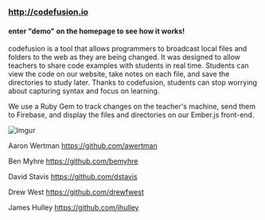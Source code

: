 ### http://codefusion.io 
#### enter "demo" on the homepage to see how it works!

codefusion is a tool that allows programmers to broadcast local files and folders to the web as they are being changed. It was designed to allow teachers to share code examples with students in real time. Students can view the code on our website, take notes on each file, and save the directories to study later. Thanks to codefusion, students can stop worrying about capturing syntax and focus on learning.

We use a Ruby Gem to track changes on the teacher's machine, send them to Firebase, and display the files and directories on our Ember.js front-end.

![Imgur](http://i.imgur.com/Q6DDF94.jpg)

Aaron Wertman https://github.com/awertman

Ben Myhre https://github.com/bemyhre

David Stavis https://github.com/dstavis

Drew West https://github.com/drewfwest

James Hulley https://github.com/jhulley
